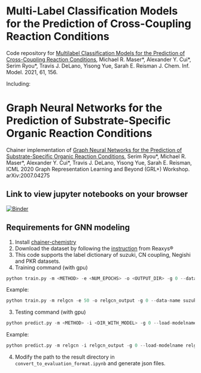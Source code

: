 # Multi-Label Classification Models for the Prediction of Cross-Coupling Reaction Conditions
Code repository for [Multilabel Classification Models for the Prediction of Cross-Coupling Reaction Conditions](https://pubs.acs.org/doi/10.1021/acs.jcim.0c01234), Michael R. Maser*, Alexander Y. Cui*, Serim Ryou*, Travis J. DeLano, Yisong Yue, Sarah E. Reisman J. Chem. Inf. Model. 2021, 61, 156. 

Including:

# Graph Neural Networks for the Prediction of Substrate-Specific Organic Reaction Conditions
Chainer implementation of [Graph Neural Networks for the Prediction of Substrate-Specific Organic Reaction Conditions](https://arxiv.org/abs/2007.04275), Serim Ryou*, Michael R. Maser*, Alexander Y. Cui*, Travis J. DeLano, Yisong Yue, Sarah E. Reisman, ICML 2020 Graph Representation Learning and Beyond (GRL+) Workshop. arXiv:2007.04275

## Link to view jupyter notebooks on your browser
[![Binder](https://mybinder.org/badge_logo.svg)](https://mybinder.org/v2/gh/slryou41/reaction-gcnn/HEAD)

## Requirements for GNN modeling

1. Install [chainer-chemistry](https://github.com/chainer/chainer-chemistry)
2. Download the dataset by following the [instruction](https://github.com/slryou41/reaction-gcnn/blob/master/data/data_processing_example.ipynb) from Reaxys®
3. This code supports the label dictionary of suzuki, CN coupling, Negishi and PKR datasets.
2. Training command (with gpu)
```python
python train.py -m <METHOD> -e <NUM_EPOCHS> -o <OUTPUT_DIR> -g 0 --data-name <One from suzuki, CN, Negishi or PKR>
```

Example:
```python
python train.py -m relgcn -e 50 -o relgcn_output -g 0 --data-name suzuki
```

3. Testing command (with gpu)
```python
python predict.py -m <METHOD> -i <DIR_WITH_MODEL> -g 0 --load-modelname <FILEPATH_TO_MODEL> --data-name <One from suzuki, CN, Negishi or PKR>
```

Example:
```python
python predict.py -m relgcn -i relgcn_output -g 0 --load-modelname relgcn_output/model_epoch-1 --data-name suzuki
```

4. Modify the path to the result directory in ``convert_to_evaluation_format.ipynb`` and generate json files. 
